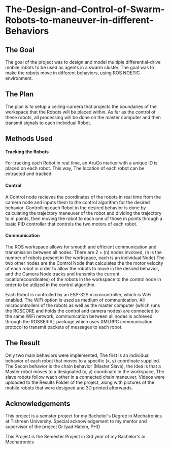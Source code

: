 # The-Design-and-Control-of-Swarm-Robots-to-maneuver-in-different-Behaviors

<h2> The Goal </h2>
The goal of the project was to design and model multiple differential-drive  mobile robots to be used as agents in a swarm cluster. The goal was to make the robots move in different behaviors, using ROS NOETIC environment.

<h2> The Plan </h2>
The plan is to setup a ceiling-camera that projects the boundaries of the workspace that the Robots will be placed within. As far as the control of these robots, all processing will be done on the master computer and then transmit signals to each individual Robot.

<h2> Methods Used </h2>

<h4> Tracking the Robots </h4>
For tracking each Robot in real time, an AruCo marker with a unique ID is placed on each robot. This way, The location of each robot can be extracted and tracked.

<h4> Control </h4>
A Control node recieves the coordinates of the robots in real time from the camera node and inputs them to the control algorithm for the desired behavior.
Controlling each Robot in the desired behavior is done by calculating the trajectory maneuver of the robot and dividing the trajectory to m points, then moving the robot to each one of those m points through a basic PID controller that controls the two motors of each robot.  

<h4>Communication</h4>
The ROS workspace allows for smooth and efficient communication and transmission between all nodes.
There are 2 + (n) nodes involved, (n is the number of robots present in the workspace, each is an individual Node) The two other nodes are the Control Node that calculates the the motor velocity of each robot in order to allow the robots to move in the desired behavior, and the Camera Node  tracks and transmits the current location(coordinates) of the robots in the workspace to the control node in order to be utilized in the control algorithm.

Each Robot is controlled by an ESP-32S microcontroller, which is WiFi enabled. The WiFi option is used as medium of communication. All microcontrollers of the robots as well as the master computer (which runs the ROSCORE and holds the control and camera nodes) are connected to the same WiFi network, communication between all nodes is achieved through the ROSSERIAL package which uses XMLRPC communication protocol to transmit packets of messages to each robot.

<h2> The Result </h2>
Only two main behaviors were implemented, The first is an individual behavior of each robot that moves to a specific (x, y) coordinate supplied. The Secon behavior is the chain behavior (Master Slave), the Idea is that a Master robot moves to a designated (x, y) coordinate in the workspace, The slave robots follow wach other in a connected chain maneuver. Videos were uploaded to the Results Folder of the project, along with pictures of the mobile robots that were designed and 3D printed afterwards.

<h2> Acknowledgements </h2>
This project is a semster project for my Bachelor's Degree in Mechatronics at Tishreen University.
Special acknowledgement to my mentor and supervisor of the project Dr Iyad Hatem, PHD



This Project is the Semester Project in 3rd year of my Bachelor's in Mechatronics
